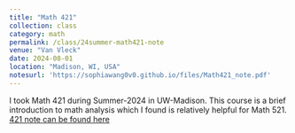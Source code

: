 ```yaml
---
title: "Math 421"
collection: class
category: math
permalink: /class/24summer-math421-note
venue: "Van Vleck"
date: 2024-08-01
location: "Madison, WI, USA"
notesurl: 'https://sophiawang0v0.github.io/files/Math421_note.pdf'
---
```


I took Math 421 during Summer-2024 in UW-Madison. This course is a brief introduction to math analysis which I found is relatively helpful for Math 521.
[421 note can be found here](http://academicpages.github.io/files/paper3.pdf)